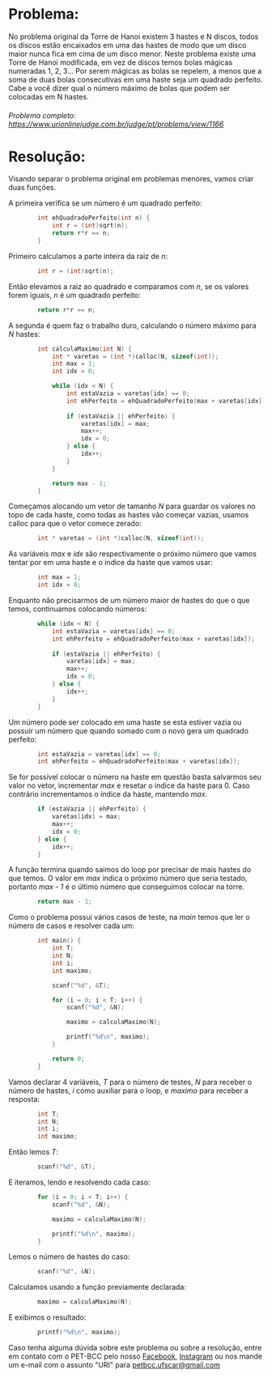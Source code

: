 # Problema:

No problema original da Torre de Hanoi existem 3 hastes e N discos, todos os discos estão encaixados em uma das hastes de modo que um disco maior nunca fica em cima de um disco menor. Neste problema existe uma Torre de Hanoi modificada, em vez de discos temos bolas mágicas numeradas 1, 2, 3... Por serem mágicas as bolas se repelem, a menos que a soma de duas bolas consecutivas em uma haste seja um quadrado perfeito. Cabe a você dizer qual o número máximo de bolas que podem ser colocadas em N hastes.

###### Problema completo: https://www.urionlinejudge.com.br/judge/pt/problems/view/1166

# Resolução:

Visando separar o problema original em problemas menores, vamos criar duas funções.

A primeira verifica se um número é um quadrado perfeito:

```c
        int ehQuadradoPerfeito(int n) {
            int r = (int)sqrt(n);
            return r*r == n;
        }
```

Primeiro calculamos a parte inteira da raiz de *n*:

```c
        int r = (int)sqrt(n);
```

Então elevamos a raiz ao quadrado e comparamos com *n*, se os valores forem iguais, *n* é um quadrado perfeito:

```c
        return r*r == n;
```

A segunda é quem faz o trabalho duro, calculando o número máximo para *N* hastes:

```c
        int calculaMaximo(int N) {
            int * varetas = (int *)calloc(N, sizeof(int));
            int max = 1;
            int idx = 0;

            while (idx < N) {
                int estaVazia = varetas[idx] == 0;
                int ehPerfeito = ehQuadradoPerfeito(max + varetas[idx]);
                    
                if (estaVazia || ehPerfeito) {
                    varetas[idx] = max;
                    max++;
                    idx = 0;
                } else {
                    idx++;
                }
            }

            return max - 1;
        }
```

Começamos alocando um vetor de tamanho *N* para guardar os valores no topo de cada haste, como todas as hastes vão começar vazias, usamos calloc para que o vetor comece zerado:

```c
        int * varetas = (int *)calloc(N, sizeof(int));
```

As variáveis *max* e *idx* são respectivamente o próximo número que vamos tentar por em uma haste e o índice da haste que vamos usar:

```c
        int max = 1;
        int idx = 0;
```

Enquanto não precisarmos de um número maior de hastes do que o que temos, continuamos colocando números:

```c
        while (idx < N) {
            int estaVazia = varetas[idx] == 0;
            int ehPerfeito = ehQuadradoPerfeito(max + varetas[idx]);
                
            if (estaVazia || ehPerfeito) {
                varetas[idx] = max;
                max++;
                idx = 0;
            } else {
                idx++;
            }
        }
```

Um número pode ser colocado em uma haste se esta estiver vazia ou possuir um número que quando somado com o novo gera um quadrado perfeito:

```c
        int estaVazia = varetas[idx] == 0;
        int ehPerfeito = ehQuadradoPerfeito(max + varetas[idx]);
```

Se for possível colocar o número na haste em questão basta salvarmos seu valor no vetor, incrementar *max* e resetar o índice da haste para 0. Caso contrário incrementamos o índice da haste, mantendo *max*.

```c
        if (estaVazia || ehPerfeito) {
            varetas[idx] = max;
            max++;
            idx = 0;
        } else {
            idx++;
        }
```

A função termina quando saímos do loop por precisar de mais hastes do que temos. O valor em *max* indica o próximo número que seria testado, portanto *max - 1* é o último número que conseguimos colocar na torre.

```c
        return max - 1;
```

Como o problema possui vários casos de teste, na *main* temos que ler o número de casos e resolver cada um:

```c
        int main() {
            int T;
            int N;
            int i;
            int maximo;

            scanf("%d", &T);

            for (i = 0; i < T; i++) {
                scanf("%d", &N);

                maximo = calculaMaximo(N);

                printf("%d\n", maximo);
            }

            return 0;
        }
```

Vamos declarar 4 variáveis, *T* para o número de testes, *N* para receber o número de hastes, *i* como auxiliar para o loop, e *maximo* para receber a resposta:
```c
        int T;
        int N;
        int i;
        int maximo;
```

Então lemos *T*:
```c
        scanf("%d", &T);
```

E iteramos, lendo e resolvendo cada caso:
```c
        for (i = 0; i < T; i++) {
            scanf("%d", &N);

            maximo = calculaMaximo(N);

            printf("%d\n", maximo);
        }
```

Lemos o número de hastes do caso:
```c
        scanf("%d", &N);
```

Calculamos usando a função previamente declarada:
```c
        maximo = calculaMaximo(N);
```

E exibimos o resultado:
```c
        printf("%d\n", maximo);
```

Caso tenha alguma dúvida sobre este problema ou sobre a resolução, entre em contato com o PET-BCC pelo nosso
[Facebook](https://www.facebook.com/petbcc/),
[Instagram](https://www.instagram.com/petbcc.ufscar/)
ou nos mande um e-mail com o assunto "URI" para  petbcc.ufscar@gmail.com

